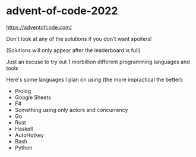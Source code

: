 # advent-of-code-2022
https://adventofcode.com/

Don't look at any of the solutions if you don't want spoilers!

(Solutions will only appear after the leaderboard is full)

Just an excuse to try out 1 morbillion different programming languages and tools

Here's some languages I plan on using (the more impractical the better):
- Prolog
- Google Sheets
- F#
- Something using only actors and concurrency
- Go
- Rust
- Haskell
- AutoHotkey
- Bash
- Python

